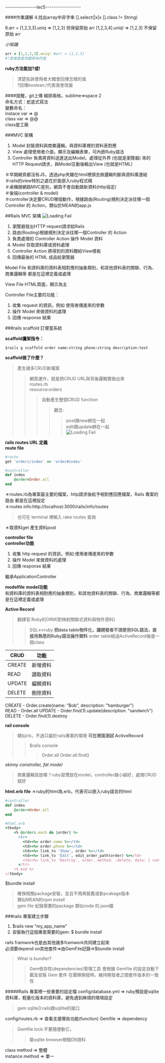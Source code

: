 ----------------lec5------------------

####作業講解
4.找出array中非字串
[].select(|x|x [].class != String)

6.arr = [1,2,3,3].uniq
=> [1,2,3] 但保留原始 arr
[1,2,3,4].uniq!
=> [1,2,3] 不保留原始 arr

*小知識*
```ruby
arr = [1,2,3,3].uniq! #arr = [1,2,3]
#!放後面會改變原本的值  
```

**ruby方法能加?或!**  
>清楚告訴使用者大概會回傳怎樣的值  
>?回傳boolean;!代表值會改變

####提醒，git上傳
縮排兩格，sublime=>space 2  
命名方式：蛇底式寫法  
變數命名：  
instace var => @  
class var => @@  
class是工廠

###MVC 架構
1. Model 封裝資料與商業邏輯，與資料庫裡的資料表對應
2. View 處理使用者介面，顯示及編輯表單，可內嵌Ruby語法
3. Controller 負責將資料送進送出Model，處理從外界 (也就是瀏覽器) 來的HTTP Request請求，與Model互動後輸出View (也就是HTML)

＃早期網頁都沒有JS，透過php夾雜在html裡頭去做邏輯判斷與資料庫連結  
＃rails的view特別之處在於能嵌入ruby程式碼  
＃桌機跟網路MVC差別，網頁不會自動跟新資料(http協定)  
＃後端(controller & model)  
＃controller決定要CRUD哪個動作，根據路由(Routing)規則決定派往哪一個Controller
 的 Action，類似於MEAN的app.js  

##Rails MVC 架構
![Loading Fail](https://ihower.tw/rails/images/basic-mvc-diagram.png "rails mvc")  
1. 瀏覽器發出HTTP request請求給Rails  
2. 路由(Routing)根據規則決定派往哪一個Controller 的 Action  
3. 負責處理的 Controller Action 操作 Model 資料
4. Model 存取資料庫或資料處理  
5. Controller Action 將得到的資料餵給View樣板  
6. 回傳最後的 HTML 成品給瀏覽器


Model File
和資料庫的資料表相對應的抽象類別，和其他資料表的關聯、行為、商業邏輯等
都是在這裡定義或處理

View File
HTML頁面，顯示為主

Controller File主要的功能：
1. 收集 request 的資訊，例如 使用者傳進來的參數
2. 操作 Model 來做資料的處理
3. 回傳 response 結果


###rails scaffold 訂便當系統

**scaffold鷹架指令：**
```terminal
$rails g scaffold order name:string phone:string description:text
```

**scaffold做了什麼？**  
>產生諸多CRUD新檔案
>>網頁運作，就是把CRUD URL與背後邏輯實做出來   
>routes.rb  
>>resource:orders  
>>>自動產生整個CRUD function  
>>>>觀念:
>>>>>post跟new綁在一起  
>>>>>edit跟update綁在一起     
![Loading Fail](http://www.weijieworld.com/wp-content/uploads/2015/02/screen-shot-2015-02-24-at-4-02-00-pm.png "rails CRUD")

**rails routes URL 定義**  
**route file**
```ruby
#route
get 'orders/index' => 'order#index'

#controller
def index
    @order=Order.all
end
```
＊routes.rb為專案最主要的檔案，http請求後給予相對應回應檔案，Rails 專案的路由
都是在這裡設定  
＊routes info:http://localhost:3000/rails/info/routes  
>也可在 terminal 裡輸入 rake routes 查詢

＊取資料get 產生資料post

**controller file**  
**controller功能**  
1. 收集 http request 的資訊，例如:使用者傳進來的參數  
2. 操作 Model 來做資料的處理  
3. 回傳 response 結果  

繼承ApplicationController
 
**modelfile**
**model功能**  
和資料庫的資料表相對應的抽象類別，和其他資料表的關聯、行為、商業邏輯等都是在這裡定義或處理

**Active Record**
>翻譯官:Ruby的ORM(對映射關聯式資料與物件資料)
>>SQL<->ruby
**把data table物件化，讓開發者不須使用SQL語法，直接用熟悉的Ruby語法操作資料**
>order table經過ActiveRecord後是一個class

| CRUD      |          功能           |
|-----------|:----------------------:|
| CREATE    |         新增資料         |
| READ      |         讀取資料         |
| UPDATE    |         編輯資料         |
| DELETE    |         刪除資料         |

CREATE  -  Order.create(name: "Bob", description: "hamburger")  
READ    -  Order.all 
UPDATE  - Order.find(1).update(description: "sandwich")  
DELETE  - Order.find(1).destroy

**rail console**
>類似irb，不過只屬於rails專案的環境
>**可在裡面測試 ActiveRecord**
>>$rails console
>>>Order.all
>>>Order.all.find()

*skinny constroller, fat model*
>商業邏輯該放哪？ruby習慣放在model，controller越小越好，處理CRUD就好

**html.erb file**
＊ruby的html為.erb，代表可以嵌入ruby語言的html
```ruby
#controller
def index
    @order=Order.all
end

#html.erb
<tbody>
    <% @orders.each do |order| %>
      <tr>
        <td><%= order.name %></td>
        <td><%= order.phone %></td>
        <td><%= link_to 'Show', order %></td>
        <td><%= link_to 'Edit', edit_order_path(order) %></td>
        <td><%= link_to 'Destroy', order, method: :delete, data: { confirm: 'Are you sure?' } %></td>
      </tr>
    <% end %>
</tbody>
```

$bundle install  
>確保相關package安裝，並且不用再裝舊或新pcakage版本  
>類似MEAN的npm install  
>gem.file 紀錄需要的package 類似node 的.json檔

###rails 專案建立步驟
1. $rails new "my_app_name"  
2. 安裝執行這個專案需要的gem: $ bundle install  
  
rails framwork也是由其他諸多framwork共同建立起來  
必須要depend on其他套件=>由GemFile記錄=>$bundle install  
>What is bundler?  
>>Gem依存性(dependencies)管理工具
會根據 Gemfile 的設定自動下載及安裝 Gem 套件
在團隊開發時，維持開發者之間套件版本的一致性

#####Rails 專案裡一些重要的設定檔
config/database.yml => ruby預設是sqlite資料庫，輕量化版本的資料庫，避免遇到麻煩的環境設定
>gem sqlite3:rails跟sqllite的接口

config/routes.rb => 查看支援哪些功能(function)
Gemfile => dependency  
>Gemfile.lock:不要隨便動它。
>>裝sqlite browser檢驗DB資料

class method => 整體   
instance method => 單一











